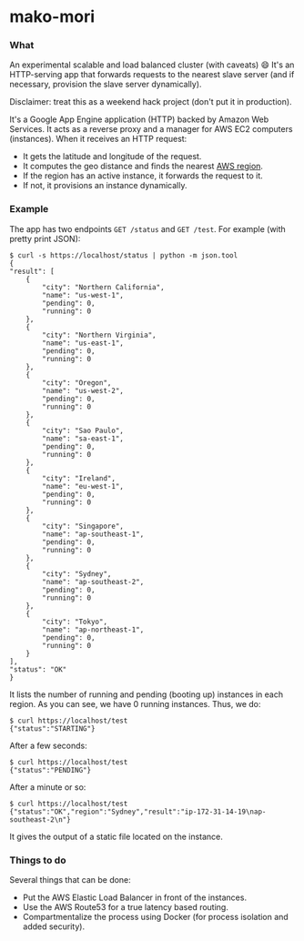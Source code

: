 mako-mori
=========

### What

An experimental scalable and load balanced cluster (with caveats) :smile: It's an HTTP-serving app that forwards requests to the nearest slave server (and if necessary, provision the slave server dynamically).

Disclaimer: treat this as a weekend hack project (don't put it in production).

It's a Google App Engine application (HTTP) backed by Amazon Web Services. It acts as a reverse proxy and a manager for AWS EC2 computers (instances). When it receives an HTTP request:

- It gets the latitude and longitude of the request.
- It computes the geo distance and finds the nearest [AWS region](http://aws.amazon.com/about-aws/globalinfrastructure/).
- If the region has an active instance, it forwards the request to it.
- If not, it provisions an instance dynamically.

### Example

The app has two endpoints `GET /status` and `GET /test`. For example (with pretty print JSON):

    $ curl -s https://localhost/status | python -m json.tool 
    {
    "result": [
        {
            "city": "Northern California",
            "name": "us-west-1",
            "pending": 0,
            "running": 0
        },
        {
            "city": "Northern Virginia",
            "name": "us-east-1",
            "pending": 0,
            "running": 0
        },
        {
            "city": "Oregon",
            "name": "us-west-2",
            "pending": 0,
            "running": 0
        },
        {
            "city": "Sao Paulo",
            "name": "sa-east-1",
            "pending": 0,
            "running": 0
        },
        {
            "city": "Ireland",
            "name": "eu-west-1",
            "pending": 0,
            "running": 0
        },
        {
            "city": "Singapore",
            "name": "ap-southeast-1",
            "pending": 0,
            "running": 0
        },
        {
            "city": "Sydney",
            "name": "ap-southeast-2",
            "pending": 0,
            "running": 0
        },
        {
            "city": "Tokyo",
            "name": "ap-northeast-1",
            "pending": 0,
            "running": 0
        }
    ],
    "status": "OK"
    }

It lists the number of running and pending (booting up) instances in each region. As you can see, we have 0 running instances. Thus, we do:

    $ curl https://localhost/test
    {"status":"STARTING"}

After a few seconds:

    $ curl https://localhost/test
    {"status":"PENDING"}

After a minute or so:

    $ curl https://localhost/test
    {"status":"OK","region":"Sydney","result":"ip-172-31-14-19\nap-southeast-2\n"}

It gives the output of a static file located on the instance.    

### Things to do

Several things that can be done:

- Put the AWS Elastic Load Balancer in front of the instances.
- Use the AWS Route53 for a true latency based routing.
- Compartmentalize the process using Docker (for process isolation and added security).
